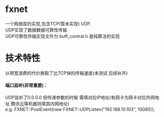 fxnet
=====================================================================
一个网络库的实现,包含TCP(暂未实现) UDP.  
UDP实现了数据数据可靠性传输  
UDP可靠性传输实现文件为 buff_contral.h 是纯算法的实现

# 技术特性
以带宽浪费的代价换取了比TCP快的传输速度(未测试 后续补齐)

#### 端口监听(非常重要)：
UDP监听了0.0.0.0 但传递参数的时候 需填对应IP地址(有网卡为网卡对应外网地址 腾讯云等机器则填其内网地址)  
e.g. FXNET::PostEvent(new FXNET::UDPListen("192.168.10.103", 10085));